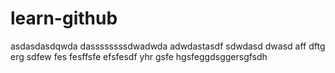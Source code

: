 # learn-github

asdasdasdqwda dassssssssdwadwda adwdastasdf sdwdasd dwasd aff dftg erg sdfew fes fesffsfe efsfesdf yhr gsfe hgsfeggdsggersgfsdh
